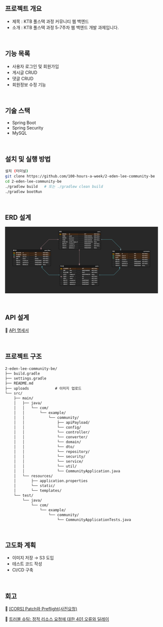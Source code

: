## **프로젝트 개요**

- 제목 : KTB 풀스택 과정 커뮤니티 웹 백엔드
- 소개 : KTB 풀스택 과정 5-7주차 웹 백엔드 개발 과제입니다.

<br>

## **기능 목록**

- 사용자 로그인 및 회원가입
- 게시글 CRUD
- 댓글 CRUD
- 회원정보 수정 기능

<br>

## **기술 스택**

- Spring Boot
- Spring Security
- MySQL

<br>

## **설치 및 실행 방법**

```bash
설치 (터미널)
git clone https://github.com/100-hours-a-week/2-eden-lee-community-be
cd 2-eden-lee-community-be
./gradlew build   # 또는 ./gradlew clean build
./gradlew bootRun
```

<br>

## ERD 설계

![erd](.github/images/erd.png)

<br>

## API 설계
🔗 [API 명세서](https://www.notion.so/API-1b9b43be904c80348460e6142a2eb655)

<br>

## **프로젝트 구조**

```basha
2-eden-lee-community-be/
├── build.gradle
├── settings.gradle
├── README.md
├── uploads            # 이미지 업로드
└── src/
    ├── main/
    │   ├── java/
    │   │   └── com/
    │   │       └── example/
    │   │           └── community/
    │   │               ├── apiPayload/
    │   │               └── config/
    │   │               └── controller/
    │   │               └── converter/
    │   │               └── domain/
    │   │               └── dto/
    │   │               └── repository/
    │   │               └── security/
    │   │               └── service/
    │   │               └── util/
    │   │               └── CommunityApplication.java
    │   └── resources/
    │       ├── application.properties
    │       └── static/
    │       └── templates/
    └── test/
        └── java/
            └── com/
                └── example/
                    └── community/
                        └── CommunityApplicationTests.java

```

<br>

## 고도화 계획

- 이미지 저장 → S3 도입
- 테스트 코드 작성
- CI/CD 구축

<br>

## 회고
🔗 [[CORS] Patch와 Preflight(사전요청)](https://velog.io/@yunju07/CORS-Patch%EC%99%80-Preflight%EC%82%AC%EC%A0%84%EC%9A%94%EC%B2%AD)  

🔗 [트러블 슈팅: 정적 리소스 요청에 대한 401 오류와 딜레이](https://velog.io/@yunju07/%ED%8A%B8%EB%9F%AC%EB%B8%94-%EC%8A%88%ED%8C%85-%EC%A0%95%EC%A0%81-%EB%A6%AC%EC%86%8C%EC%8A%A4-%EC%9A%94%EC%B2%AD%EC%97%90-%EB%8C%80%ED%95%9C-401-%EC%98%A4%EB%A5%98%EC%99%80-%EB%94%9C%EB%A0%88%EC%9D%B4)